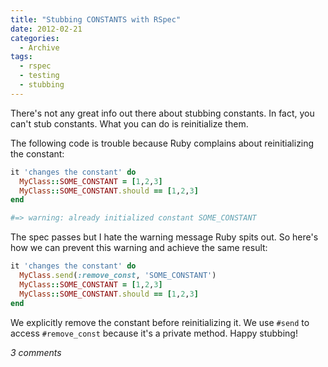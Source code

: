 ```yaml
---
title: "Stubbing CONSTANTS with RSpec"
date: 2012-02-21
categories:
  - Archive
tags:
  - rspec
  - testing
  - stubbing
---
```


There's not any great info out there about stubbing constants. In fact, you can't stub constants. What you can do is reinitialize them.

The following code is trouble because Ruby complains about reinitializing the constant:

```ruby
it 'changes the constant' do
  MyClass::SOME_CONSTANT = [1,2,3]
  MyClass::SOME_CONSTANT.should == [1,2,3]
end

#=> warning: already initialized constant SOME_CONSTANT
```

The spec passes but I hate the warning message Ruby spits out. So here's how we can prevent this warning and achieve the same result:

```ruby
it 'changes the constant' do
  MyClass.send(:remove_const, 'SOME_CONSTANT')
  MyClass::SOME_CONSTANT = [1,2,3]
  MyClass::SOME_CONSTANT.should == [1,2,3]
end
```

We explicitly remove the constant before reinitializing it. We use `#send` to access `#remove_const` because it's a private method. Happy stubbing!

*3 comments*